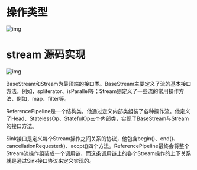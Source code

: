 # 操作类型

![img](https:////oss-grow2.alibaba.com/content/2024/03/99780b83-18a7-4d54-a950-1c329bc51e03.jpg?Expires=1749892634&OSSAccessKeyId=LTAI5tMHgGsZrXJ6WkiYuXFN&Signature=pIWoHVqAYViAX3E4seJaMYH2bao%3D&x-oss-process=style%2Fcontent)

# stream 源码实现

![img](https:////oss-grow2.alibaba.com/content/2024/03/710fd6a3-7a09-497d-9145-d9ed8b2cd962.jpg?Expires=1749892634&OSSAccessKeyId=LTAI5tMHgGsZrXJ6WkiYuXFN&Signature=YRjk74wKqKeoIzZv7JN9AG6Bmt0%3D&x-oss-process=style%2Fcontent)

BaseStream和Stream为最顶端的接口类。BaseStream主要定义了流的基本接口方法，例如，spliterator、isParallel等；Stream则定义了一些流的常用操作方法，例如，map、filter等。

ReferencePipeline是一个结构类，他通过定义内部类组装了各种操作流。他定义了Head、StatelessOp、StatefulOp三个内部类，实现了BaseStream与Stream的接口方法。

Sink接口是定义每个Stream操作之间关系的协议，他包含begin()、end()、cancellationRequested()、accpt()四个方法。ReferencePipeline最终会将整个Stream流操作组装成一个调用链，而这条调用链上的各个Stream操作的上下关系就是通过Sink接口协议来定义实现的。

